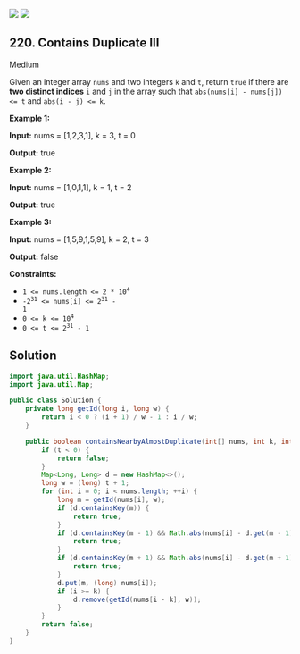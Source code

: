 [![](https://img.shields.io/github/stars/javadev/LeetCode-in-Java?label=Stars&style=flat-square)](https://github.com/javadev/LeetCode-in-Java)
[![](https://img.shields.io/github/forks/javadev/LeetCode-in-Java?label=Fork%20me%20on%20GitHub%20&style=flat-square)](https://github.com/javadev/LeetCode-in-Java/fork)

## 220\. Contains Duplicate III

Medium

Given an integer array `nums` and two integers `k` and `t`, return `true` if there are **two distinct indices** `i` and `j` in the array such that `abs(nums[i] - nums[j]) <= t` and `abs(i - j) <= k`.

**Example 1:**

**Input:** nums = [1,2,3,1], k = 3, t = 0

**Output:** true 

**Example 2:**

**Input:** nums = [1,0,1,1], k = 1, t = 2

**Output:** true 

**Example 3:**

**Input:** nums = [1,5,9,1,5,9], k = 2, t = 3

**Output:** false 

**Constraints:**

*   <code>1 <= nums.length <= 2 * 10<sup>4</sup></code>
*   <code>-2<sup>31</sup> <= nums[i] <= 2<sup>31</sup> - 1</code>
*   <code>0 <= k <= 10<sup>4</sup></code>
*   <code>0 <= t <= 2<sup>31</sup> - 1</code>

## Solution

```java
import java.util.HashMap;
import java.util.Map;

public class Solution {
    private long getId(long i, long w) {
        return i < 0 ? (i + 1) / w - 1 : i / w;
    }

    public boolean containsNearbyAlmostDuplicate(int[] nums, int k, int t) {
        if (t < 0) {
            return false;
        }
        Map<Long, Long> d = new HashMap<>();
        long w = (long) t + 1;
        for (int i = 0; i < nums.length; ++i) {
            long m = getId(nums[i], w);
            if (d.containsKey(m)) {
                return true;
            }
            if (d.containsKey(m - 1) && Math.abs(nums[i] - d.get(m - 1)) < w) {
                return true;
            }
            if (d.containsKey(m + 1) && Math.abs(nums[i] - d.get(m + 1)) < w) {
                return true;
            }
            d.put(m, (long) nums[i]);
            if (i >= k) {
                d.remove(getId(nums[i - k], w));
            }
        }
        return false;
    }
}
```